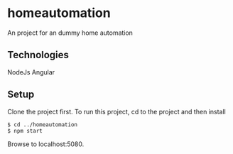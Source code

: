 # homeautomation
An project for an dummy home automation

## Technologies
NodeJs
Angular


## Setup
Clone the project first. 
To run this project, cd to the project and then install 

```
$ cd ../homeautomation
$ npm start
```

Browse to localhost:5080. 